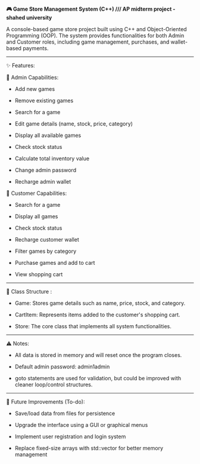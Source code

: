 **🎮 Game Store Management System (C++) /// AP midterm project - shahed university**

A console-based game store project built using C++ and Object-Oriented Programming (OOP). The system provides functionalities for both Admin and Customer roles, including game management, purchases, and wallet-based payments.

---------------------------------------------------------

✨ Features:


🔐 Admin Capabilities:

- Add new games

- Remove existing games

- Search for a game

- Edit game details (name, stock, price, category)

- Display all available games

- Check stock status

- Calculate total inventory value

- Change admin password

- Recharge admin wallet


🛒 Customer Capabilities:

- Search for a game

- Display all games

- Check stock status

- Recharge customer wallet

- Filter games by category

- Purchase games and add to cart

- View shopping cart

---------------------------------------------------------

💼 Class Structure :

- Game: Stores game details such as name, price, stock, and category.

- CartItem: Represents items added to the customer's shopping cart.

- Store: The core class that implements all system functionalities.

---------------------------------------------------------

⚠️ Notes:

- All data is stored in memory and will reset once the program closes.

- Default admin password: admin1admin

- goto statements are used for validation, but could be improved with cleaner loop/control structures.

---------------------------------------------------------

📌 Future Improvements (To-do):

- Save/load data from files for persistence

- Upgrade the interface using a GUI or graphical menus

- Implement user registration and login system

- Replace fixed-size arrays with std::vector for better memory management
